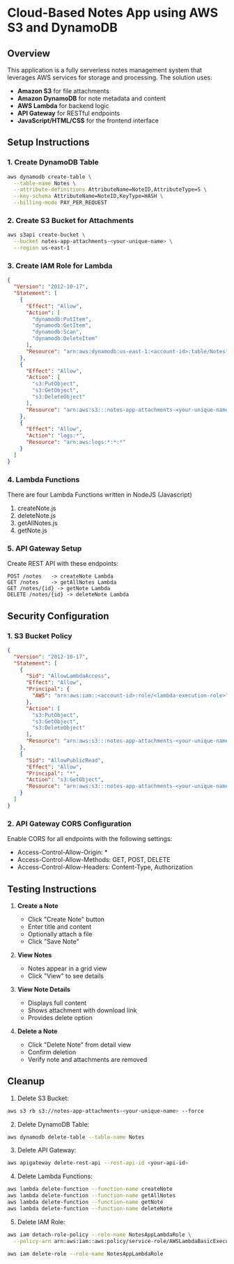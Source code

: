 # Cloud-Based Notes App using AWS S3 and DynamoDB

## Overview
This application is a fully serverless notes management system that leverages AWS services for storage and processing. The solution uses:
- **Amazon S3** for file attachments
- **Amazon DynamoDB** for note metadata and content
- **AWS Lambda** for backend logic
- **API Gateway** for RESTful endpoints
- **JavaScript/HTML/CSS** for the frontend interface

## Setup Instructions

### 1. Create DynamoDB Table
```bash
aws dynamodb create-table \
  --table-name Notes \
  --attribute-definitions AttributeName=NoteID,AttributeType=S \
  --key-schema AttributeName=NoteID,KeyType=HASH \
  --billing-mode PAY_PER_REQUEST
```

### 2. Create S3 Bucket for Attachments
```bash
aws s3api create-bucket \
  --bucket notes-app-attachments-<your-unique-name> \
  --region us-east-1
```

### 3. Create IAM Role for Lambda
```json
{
  "Version": "2012-10-17",
  "Statement": [
    {
      "Effect": "Allow",
      "Action": [
        "dynamodb:PutItem",
        "dynamodb:GetItem",
        "dynamodb:Scan",
        "dynamodb:DeleteItem"
      ],
      "Resource": "arn:aws:dynamodb:us-east-1:<account-id>:table/Notes"
    },
    {
      "Effect": "Allow",
      "Action": [
        "s3:PutObject",
        "s3:GetObject",
        "s3:DeleteObject"
      ],
      "Resource": "arn:aws:s3:::notes-app-attachments-<your-unique-name>/*"
    },
    {
      "Effect": "Allow",
      "Action": "logs:*",
      "Resource": "arn:aws:logs:*:*:*"
    }
  ]
}
```

### 4. Lambda Functions

There are four Lambda Functions written in NodeJS (Javascript)

1. createNote.js
2. deleteNote.js
3. getAllNotes.js
4. getNote.js

### 5. API Gateway Setup
Create REST API with these endpoints:
```
POST /notes   -> createNote Lambda
GET /notes    -> getAllNotes Lambda
GET /notes/{id} -> getNote Lambda
DELETE /notes/{id} -> deleteNote Lambda
```

## Security Configuration

### 1. S3 Bucket Policy
```json
{
  "Version": "2012-10-17",
  "Statement": [
    {
      "Sid": "AllowLambdaAccess",
      "Effect": "Allow",
      "Principal": {
        "AWS": "arn:aws:iam::<account-id>:role/<lambda-execution-role>"
      },
      "Action": [
        "s3:PutObject",
        "s3:GetObject",
        "s3:DeleteObject"
      ],
      "Resource": "arn:aws:s3:::notes-app-attachments-<your-unique-name>/*"
    },
    {
      "Sid": "AllowPublicRead",
      "Effect": "Allow",
      "Principal": "*",
      "Action": "s3:GetObject",
      "Resource": "arn:aws:s3:::notes-app-attachments-<your-unique-name>/attachments/*"
    }
  ]
}
```

### 2. API Gateway CORS Configuration
Enable CORS for all endpoints with the following settings:
- Access-Control-Allow-Origin: *
- Access-Control-Allow-Methods: GET, POST, DELETE
- Access-Control-Allow-Headers: Content-Type, Authorization

## Testing Instructions

1. **Create a Note**
   - Click "Create Note" button
   - Enter title and content
   - Optionally attach a file
   - Click "Save Note"

2. **View Notes**
   - Notes appear in a grid view
   - Click "View" to see details

3. **View Note Details**
   - Displays full content
   - Shows attachment with download link
   - Provides delete option

4. **Delete a Note**
   - Click "Delete Note" from detail view
   - Confirm deletion
   - Verify note and attachments are removed

## Cleanup

1. Delete S3 Bucket:
```bash
aws s3 rb s3://notes-app-attachments-<your-unique-name> --force
```

2. Delete DynamoDB Table:
```bash
aws dynamodb delete-table --table-name Notes
```

3. Delete API Gateway:
```bash
aws apigateway delete-rest-api --rest-api-id <your-api-id>
```

4. Delete Lambda Functions:
```bash
aws lambda delete-function --function-name createNote
aws lambda delete-function --function-name getAllNotes
aws lambda delete-function --function-name getNote
aws lambda delete-function --function-name deleteNote
```

5. Delete IAM Role:
```bash
aws iam detach-role-policy --role-name NotesAppLambdaRole \
  --policy-arn arn:aws:iam::aws:policy/service-role/AWSLambdaBasicExecutionRole

aws iam delete-role --role-name NotesAppLambdaRole
```
